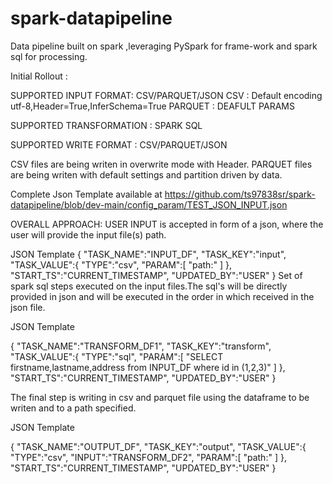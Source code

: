 # spark-datapipeline
Data pipeline built on spark ,leveraging PySpark for frame-work and spark sql for processing.

Initial Rollout :

SUPPORTED INPUT FORMAT:
CSV/PARQUET/JSON
CSV : Default encoding utf-8,Header=True,InferSchema=True
PARQUET : DEAFULT PARAMS

SUPPORTED TRANSFORMATION :
SPARK SQL

SUPPORTED WRITE FORMAT :
CSV/PARQUET/JSON

CSV files are being writen in overwrite mode with Header.
PARQUET files are being writen with default settings and partition driven by data.

Complete Json Template available at
https://github.com/ts97838sr/spark-datapipeline/blob/dev-main/config_param/TEST_JSON_INPUT.json

OVERALL APPROACH:
USER INPUT is accepted in form of a json, where the user will provide the input file(s) path.

JSON Template
{
    "TASK_NAME":"INPUT_DF",
    "TASK_KEY":"input",
    "TASK_VALUE":{
    "TYPE":"csv",
    "PARAM":[
    "path:<Fully qualified input file>"
    ]
    },
    "START_TS":"CURRENT_TIMESTAMP",
    "UPDATED_BY":"USER"
}
Set of spark sql steps executed on the input files.The sql's will be directly provided in json and will be executed in the order in which received in the json file.

JSON Template

{
    "TASK_NAME":"TRANSFORM_DF1",
    "TASK_KEY":"transform",
    "TASK_VALUE":{
    "TYPE":"sql",
    "PARAM":[
    "SELECT firstname,lastname,address from INPUT_DF where id in (1,2,3)"
    ]
    },
    "START_TS":"CURRENT_TIMESTAMP",
    "UPDATED_BY":"USER"
}

The final step is writing in csv and parquet file using the dataframe to be writen and to a path specified.

JSON Template

{
    "TASK_NAME":"OUTPUT_DF",
    "TASK_KEY":"output",
    "TASK_VALUE":{
    "TYPE":"csv",
    "INPUT":"TRANSFORM_DF2",
    "PARAM":[
    "path:<Fully qualified output file>"
    ]
    },
    "START_TS":"CURRENT_TIMESTAMP",
    "UPDATED_BY":"USER"
}